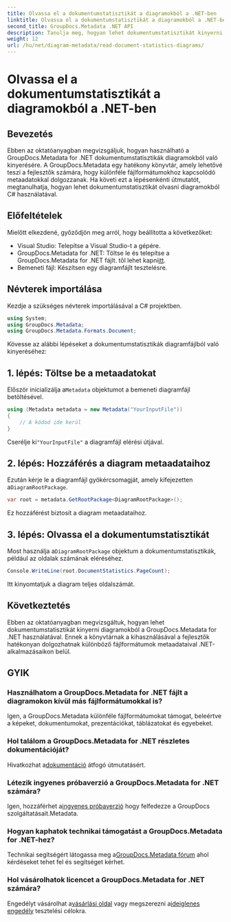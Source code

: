 ```yaml
---
title: Olvassa el a dokumentumstatisztikát a diagramokból a .NET-ben
linktitle: Olvassa el a dokumentumstatisztikát a diagramokból a .NET-ben
second_title: GroupDocs.Metadata .NET API
description: Tanulja meg, hogyan lehet dokumentumstatisztikát kinyerni diagramokból a .NET-ben a GroupDocs.Metadata, egy hatékony metaadat-kezelési könyvtár segítségével.
weight: 12
url: /hu/net/diagram-metadata/read-document-statistics-diagrams/
---
```


# Olvassa el a dokumentumstatisztikát a diagramokból a .NET-ben

## Bevezetés
Ebben az oktatóanyagban megvizsgáljuk, hogyan használható a GroupDocs.Metadata for .NET dokumentumstatisztikák diagramokból való kinyerésére. A GroupDocs.Metadata egy hatékony könyvtár, amely lehetővé teszi a fejlesztők számára, hogy különféle fájlformátumokhoz kapcsolódó metaadatokkal dolgozzanak. Ha követi ezt a lépésenkénti útmutatót, megtanulhatja, hogyan lehet dokumentumstatisztikát olvasni diagramokból C# használatával.
## Előfeltételek
Mielőtt elkezdené, győződjön meg arról, hogy beállította a következőket:
- Visual Studio: Telepítse a Visual Studio-t a gépére.
-  GroupDocs.Metadata for .NET: Töltse le és telepítse a GroupDocs.Metadata for .NET fájlt. től lehet kapni[itt](https://releases.groupdocs.com/metadata/net/).
- Bemeneti fájl: Készítsen egy diagramfájlt tesztelésre.

## Névterek importálása
Kezdje a szükséges névterek importálásával a C# projektben.
```csharp
using System;
using GroupDocs.Metadata;
using GroupDocs.Metadata.Formats.Document;
```

Kövesse az alábbi lépéseket a dokumentumstatisztikák diagramfájlból való kinyeréséhez:
## 1. lépés: Töltse be a metaadatokat
 Először inicializálja a`Metadata` objektumot a bemeneti diagramfájl betöltésével.
```csharp
using (Metadata metadata = new Metadata("YourInputFile"))
{
    // A kódod ide kerül
}
```
 Cserélje ki`"YourInputFile"` a diagramfájl elérési útjával.
## 2. lépés: Hozzáférés a diagram metaadataihoz
 Ezután kérje le a diagramfájl gyökércsomagját, amely kifejezetten a`DiagramRootPackage`.
```csharp
var root = metadata.GetRootPackage<DiagramRootPackage>();
```
Ez hozzáférést biztosít a diagram metaadataihoz.
## 3. lépés: Olvassa el a dokumentumstatisztikát
 Most használja a`DiagramRootPackage` objektum a dokumentumstatisztikák, például az oldalak számának eléréséhez.
```csharp
Console.WriteLine(root.DocumentStatistics.PageCount);
```
Itt kinyomtatjuk a diagram teljes oldalszámát.

## Következtetés
Ebben az oktatóanyagban megvizsgáltuk, hogyan lehet dokumentumstatisztikát kinyerni diagramokból a GroupDocs.Metadata for .NET használatával. Ennek a könyvtárnak a kihasználásával a fejlesztők hatékonyan dolgozhatnak különböző fájlformátumok metaadataival .NET-alkalmazásaikon belül.

## GYIK
### Használhatom a GroupDocs.Metadata for .NET fájlt a diagramokon kívül más fájlformátumokkal is?
Igen, a GroupDocs.Metadata különféle fájlformátumokat támogat, beleértve a képeket, dokumentumokat, prezentációkat, táblázatokat és egyebeket.
### Hol találom a GroupDocs.Metadata for .NET részletes dokumentációját?
 Hivatkozhat a[dokumentáció](https://tutorials.groupdocs.com/metadata/net/) átfogó útmutatásért.
### Létezik ingyenes próbaverzió a GroupDocs.Metadata for .NET számára?
 Igen, hozzáférhet a[ingyenes próbaverzió](https://releases.groupdocs.com/) hogy felfedezze a GroupDocs szolgáltatásait.Metadata.
### Hogyan kaphatok technikai támogatást a GroupDocs.Metadata for .NET-hez?
 Technikai segítségért látogassa meg a[GroupDocs.Metadata fórum](https://forum.groupdocs.com/c/metadata/14) ahol kérdéseket tehet fel és segítséget kérhet.
### Hol vásárolhatok licencet a GroupDocs.Metadata for .NET számára?
 Engedélyt vásárolhat a[vásárlási oldal](https://purchase.groupdocs.com/buy) vagy megszerezni a[ideiglenes engedély](https://purchase.groupdocs.com/temporary-license/) tesztelési célokra.